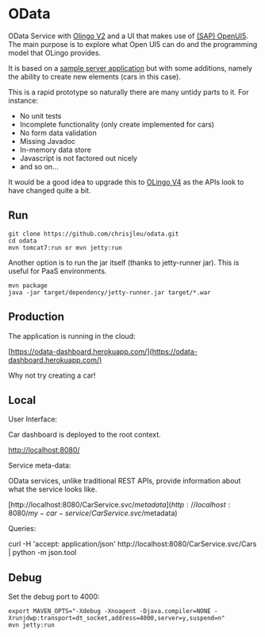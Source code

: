 # OData
OData Service with [Olingo V2](https://olingo.apache.org/doc/odata2/index.html) and a UI that makes use of [(SAP) OpenUI5](http://openui5.org/). The main purpose is to explore what Open UI5 can do and the programming model that OLingo provides.

It is based on a [sample server application](https://olingo.apache.org/doc/odata2/sample-setup.html) but with some additions, namely the ability to create new elements (cars in this case).

This is a rapid prototype so naturally there are many untidy parts to it. For instance:

- No unit tests
- Incomplete functionality (only create implemented for cars)
- No form data validation
- Missing Javadoc
- In-memory data store
- Javascript is not factored out nicely
- and so on...

It would be a good idea to upgrade this to [OLingo V4](https://olingo.apache.org/doc/odata4/) as the APIs look to have changed quite a bit.

## Run

```
git clone https://github.com/chrisjleu/odata.git
cd odata
mvn tomcat7:run or mvn jetty:run
```

Another option is to run the jar itself (thanks to jetty-runner jar). This is useful for PaaS environments.

```
mvn package
java -jar target/dependency/jetty-runner.jar target/*.war
```

## Production

The application is running in the cloud:

[https://odata-dashboard.herokuapp.com/](https://odata-dashboard.herokuapp.com/)

Why not try creating a car!

## Local
User Interface:

Car dashboard is deployed to the root context.

[http://localhost:8080/](http://localhost:8080/)

Service meta-data:

OData services, unlike traditional REST APIs, provide information about what the service looks like.

[http://localhost:8080/CarService.svc/$metadata](http://localhost:8080/my-car-service/CarService.svc/$metadata)

Queries:

curl -H 'accept: application/json' http://localhost:8080/CarService.svc/Cars | python -m json.tool


## Debug

Set the debug port to 4000:
```
export MAVEN_OPTS="-Xdebug -Xnoagent -Djava.compiler=NONE -Xrunjdwp:transport=dt_socket,address=4000,server=y,suspend=n"
mvn jetty:run
```